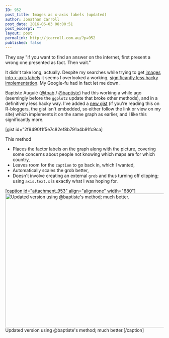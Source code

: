 ```yaml
---
ID: 952
post_title: Images as x-axis labels (updated)
author: Jonathan Carroll
post_date: 2016-06-03 08:00:51
post_excerpt: ""
layout: post
permalink: http://jcarroll.com.au/?p=952
published: false
---
```

They say "if you want to find an answer on the internet, first present a wrong one presented as fact. Then wait."

<!--more-->

It didn't take long, actually. Despite my searches while trying to get <a href="http://jcarroll.com.au/2016/06/02/images-as-x-axis-labels/" target="_blank">images into x-axis labels</a> it seems I overlooked a working, <a href="http://stackoverflow.com/questions/14070953/photo-alignment-with-graph-in-r/14078391" target="_blank">significantly less hacky implementation</a>. My Google-fu had in fact let me down.

Baptiste Auguié (<a href="https://twitter.com/tpab" target="_blank">@tpab</a> / <a href="https://github.com/baptiste" target="_blank">@baptiste</a>) had this working a while ago (seemingly before the <code>ggplot2</code> update that broke other methods), and in a definitively less hacky way. I've added a <a href="https://gist.github.com/jonocarroll/2f9490f1f5e7c82ef8b791a4b91fc9ca" target="_blank">new gist</a> (if you're reading this on R-bloggers, the gist isn't embedded, so either follow the link or view on my site) which implements it on the same graph as earlier, and I like this significantly more.

[gist id="2f9490f1f5e7c82ef8b791a4b91fc9ca]

This method
<ul>
	<li> Places the factor labels on the graph along with the picture, covering some concerns about people not knowing which maps are for which country,</li>
	<li> Leaves room for the <code>caption</code> to go back in, which I wanted,</li>
	<li> Automatically scales the grob better,</li>
	<li> Doesn't involve creating an external <code>grob</code> and thus turning off clipping; using <code>axis.text.x</code> is exactly what I was hoping for.</li>
</ul>

[caption id="attachment_953" align="alignnone" width="680"]<a href="http://jcarroll.com.au/wp-content/uploads/2016/06/GDP_updated.png"><img src="http://jcarroll.com.au/wp-content/uploads/2016/06/GDP_updated-1024x640.png" alt="Updated version using @baptiste&#039;s method; much better." width="680" height="425" class="size-large wp-image-953" /></a> Updated version using @baptiste's method; much better.[/caption]